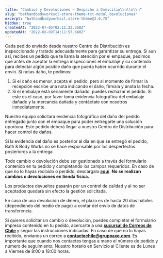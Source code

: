 ```yaml
---
title: "Cambios y Devoluciones – Despacho a Domicilio\\n\\n\\n"
slug: "bathandbodyworkscl-store-theme-txt-modal_devoluciones"
excerpt: "bathandbodyworkscl.store-theme@2.0.75"
hidden: true
createdAt: "2022-07-05T02:11:23.358Z"
updatedAt: "2022-08-09T14:11:57.660Z"
---
```

Cada pedido enviado desde nuestro Centro de Distribución es inspeccionado y tratado adecuadamente para garantizar su entrega. Si aun así, recibes un pedido que te llama la atención por el empaque, pedimos que antes de aceptar la entrega inspecciones el embalaje y su contenido para detectar algún posible daño que pueda haber ocurrido durante el envío. Si notas daño, te pedimos:

1. Si el daño es menor, acepta el pedido, pero al momento de firmar la recepción escribe una nota indicando el daño, fírmala y anota la fecha.
2. Si el embalaje está seriamente dañado, puedes rechazar el pedido. Si este es el caso, por favor toma evidencia fotográfica del embalaje dañado y la mercancía dañada y contáctate con nosotros inmediatamente.

Nuestro equipo solicitará evidencia fotográfica del daño del pedido entregado junto con el empaque para poder entregarte una solución oportuna. Este pedido deberá llegar a nuestro Centro de Distribución para hacer control de daños.

Si la evidencia del daño es posterior al día en que se entregó el pedido, Bath & Body Works no se hace responsable por los desperfectos posteriores a la entrega.

Todo cambio o devolución debe ser gestionado a través del formulario contenido en tu pedido y completando los campos requeridos. En caso de que no lo hayas recibido o perdido, descárgalo [**aquí**](https://bathandbodyworkscl.vteximg.com.br/arquivos/Cambio_y_Devolucion_Despacho_a_Domicilio.pdf?target=_blank). **No se realizan cambios o devoluciones en tienda física.**

Los productos devueltos pasarán por un control de calidad y al no ser aceptados quedará sin efecto la gestión solicitada.

En caso de una devolución de dinero, el plazo es de hasta 20 días hábiles (dependiendo del medio de pago) a contar del envío de datos de transferencia.

Si quieres solicitar un cambio o devolución, puedes completar el formulario impreso contenido en tu pedido, acercarte a una [**sucursal de Correos de Chile**](https://www.correos.cl/sucursales?target=_blank) y seguir las instrucciones indicadas. En caso de que no lo hayas recibido, envíanos un correo a [**contactochile@grupoaxo.com**](mailto:contactochile@grupoaxo.com). Es importante que cuando nos contactes tengas a mano el número de pedido y número de seguimiento. Nuestro horario en Servicio al Cliente es de Lunes a Viernes de 8:00 a 18:00 horas.